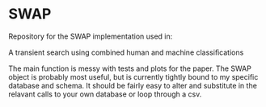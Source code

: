 SWAP
=========

Repository for the SWAP implementation used in:

A transient search using combined human and machine classiﬁcations


The main function is messy with tests and plots for the paper.
The SWAP object is probably most useful, but is currently tightly 
bound to my specific database and schema.  It should be fairly easy
to alter and substitute in the relavant calls to your own database
or loop through a csv.